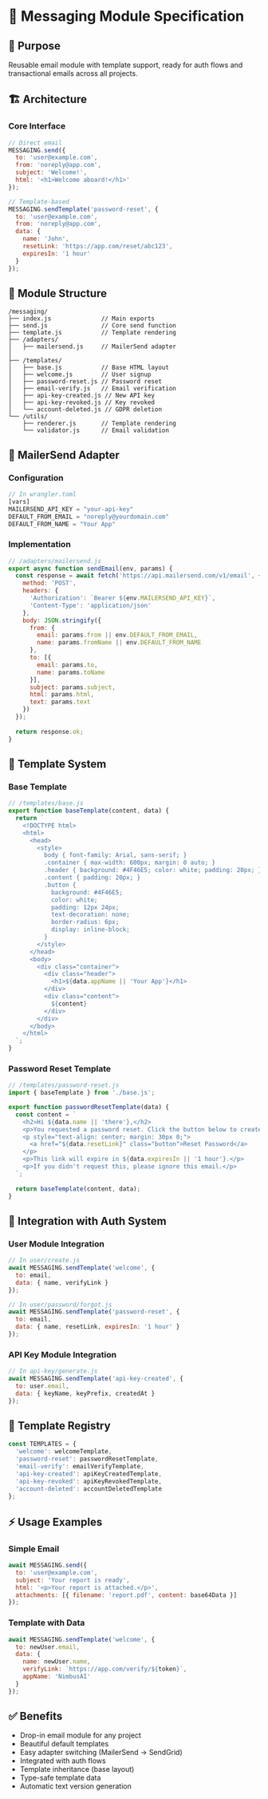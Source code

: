 # 📧 Messaging Module Specification

## 🎯 **Purpose**
Reusable email module with template support, ready for auth flows and transactional emails across all projects.

## 🏗️ **Architecture**

### **Core Interface**
```javascript
// Direct email
MESSAGING.send({
  to: 'user@example.com',
  from: 'noreply@app.com',
  subject: 'Welcome!',
  html: '<h1>Welcome aboard!</h1>'
});

// Template-based
MESSAGING.sendTemplate('password-reset', {
  to: 'user@example.com',
  from: 'noreply@app.com',
  data: {
    name: 'John',
    resetLink: 'https://app.com/reset/abc123',
    expiresIn: '1 hour'
  }
});
```

## 📁 **Module Structure**
```
/messaging/
├── index.js              // Main exports
├── send.js               // Core send function
├── template.js           // Template rendering
├── /adapters/
│   ├── mailersend.js     // MailerSend adapter
│
├── /templates/
│   ├── base.js           // Base HTML layout
│   ├── welcome.js        // User signup
│   ├── password-reset.js // Password reset
│   ├── email-verify.js   // Email verification  
│   ├── api-key-created.js // New API key
│   ├── api-key-revoked.js // Key revoked
│   └── account-deleted.js // GDPR deletion
└── /utils/
    ├── renderer.js       // Template rendering
    └── validator.js      // Email validation
```

## 📨 **MailerSend Adapter**

### **Configuration**
```javascript
// In wrangler.toml
[vars]
MAILERSEND_API_KEY = "your-api-key"
DEFAULT_FROM_EMAIL = "noreply@yourdomain.com"
DEFAULT_FROM_NAME = "Your App"
```

### **Implementation**
```javascript
// /adapters/mailersend.js
export async function sendEmail(env, params) {
  const response = await fetch('https://api.mailersend.com/v1/email', {
    method: 'POST',
    headers: {
      'Authorization': `Bearer ${env.MAILERSEND_API_KEY}`,
      'Content-Type': 'application/json'
    },
    body: JSON.stringify({
      from: {
        email: params.from || env.DEFAULT_FROM_EMAIL,
        name: params.fromName || env.DEFAULT_FROM_NAME
      },
      to: [{
        email: params.to,
        name: params.toName
      }],
      subject: params.subject,
      html: params.html,
      text: params.text
    })
  });
  
  return response.ok;
}
```

## 🎨 **Template System**

### **Base Template**
```javascript
// /templates/base.js
export function baseTemplate(content, data) {
  return `
    <!DOCTYPE html>
    <html>
      <head>
        <style>
          body { font-family: Arial, sans-serif; }
          .container { max-width: 600px; margin: 0 auto; }
          .header { background: #4F46E5; color: white; padding: 20px; }
          .content { padding: 20px; }
          .button { 
            background: #4F46E5; 
            color: white; 
            padding: 12px 24px; 
            text-decoration: none; 
            border-radius: 6px; 
            display: inline-block;
          }
        </style>
      </head>
      <body>
        <div class="container">
          <div class="header">
            <h1>${data.appName || 'Your App'}</h1>
          </div>
          <div class="content">
            ${content}
          </div>
        </div>
      </body>
    </html>
  `;
}
```

### **Password Reset Template**
```javascript
// /templates/password-reset.js
import { baseTemplate } from './base.js';

export function passwordResetTemplate(data) {
  const content = `
    <h2>Hi ${data.name || 'there'},</h2>
    <p>You requested a password reset. Click the button below to create a new password:</p>
    <p style="text-align: center; margin: 30px 0;">
      <a href="${data.resetLink}" class="button">Reset Password</a>
    </p>
    <p>This link will expire in ${data.expiresIn || '1 hour'}.</p>
    <p>If you didn't request this, please ignore this email.</p>
  `;
  
  return baseTemplate(content, data);
}
```

## 🔌 **Integration with Auth System**

### **User Module Integration**
```javascript
// In user/create.js
await MESSAGING.sendTemplate('welcome', {
  to: email,
  data: { name, verifyLink }
});

// In user/password/forgot.js
await MESSAGING.sendTemplate('password-reset', {
  to: email,
  data: { name, resetLink, expiresIn: '1 hour' }
});
```

### **API Key Module Integration**
```javascript
// In api-key/generate.js
await MESSAGING.sendTemplate('api-key-created', {
  to: user.email,
  data: { keyName, keyPrefix, createdAt }
});
```

## 🎯 **Template Registry**
```javascript
const TEMPLATES = {
  'welcome': welcomeTemplate,
  'password-reset': passwordResetTemplate,
  'email-verify': emailVerifyTemplate,
  'api-key-created': apiKeyCreatedTemplate,
  'api-key-revoked': apiKeyRevokedTemplate,
  'account-deleted': accountDeletedTemplate
};
```

## ⚡ **Usage Examples**

### **Simple Email**
```javascript
await MESSAGING.send({
  to: 'user@example.com',
  subject: 'Your report is ready',
  html: '<p>Your report is attached.</p>',
  attachments: [{ filename: 'report.pdf', content: base64Data }]
});
```

### **Template with Data**
```javascript
await MESSAGING.sendTemplate('welcome', {
  to: newUser.email,
  data: {
    name: newUser.name,
    verifyLink: `https://app.com/verify/${token}`,
    appName: 'NimbusAI'
  }
});
```

## ✅ **Benefits**
- Drop-in email module for any project
- Beautiful default templates
- Easy adapter switching (MailerSend → SendGrid)
- Integrated with auth flows
- Template inheritance (base layout)
- Type-safe template data
- Automatic text version generation

